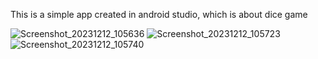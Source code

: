 This is a simple app created in android studio, which is about dice game

![Screenshot_20231212_105636](https://github.com/duardo5632/Dice/assets/98569305/27d1671e-7f81-4731-bc57-d5a1648de607)
![Screenshot_20231212_105723](https://github.com/duardo5632/Dice/assets/98569305/945d3b86-2b33-40ce-b7c5-79e7cb0f8947)
![Screenshot_20231212_105740](https://github.com/duardo5632/Dice/assets/98569305/e9ee67a5-b2ce-4a6c-b79f-b93186dfa17f)
